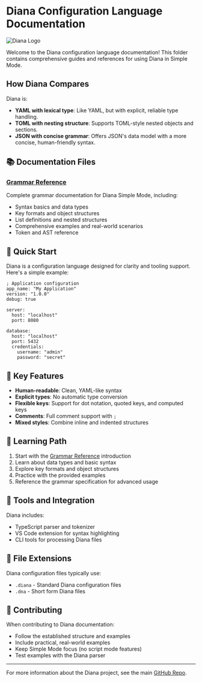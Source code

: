 # Diana Configuration Language Documentation

![Diana Logo](/dna.png)

Welcome to the Diana configuration language documentation! This folder contains comprehensive guides and references for using Diana in Simple Mode.

## How Diana Compares

Diana is:
- **YAML with lexical type**: Like YAML, but with explicit, reliable type handling.
- **TOML with nesting structure**: Supports TOML-style nested objects and sections.
- **JSON with concise grammar**: Offers JSON's data model with a more concise, human-friendly syntax.

## 📚 Documentation Files

### [Grammar Reference](./grammar.md)
Complete grammar documentation for Diana Simple Mode, including:
- Syntax basics and data types
- Key formats and object structures
- List definitions and nested structures
- Comprehensive examples and real-world scenarios
- Token and AST reference

## 🚀 Quick Start

Diana is a configuration language designed for clarity and tooling support. Here's a simple example:

```diana
; Application configuration
app_name: "My Application"
version: "1.0.0"
debug: true

server:
  host: "localhost"
  port: 8080

database:
  host: "localhost"
  port: 5432
  credentials:
    username: "admin"
    password: "secret"
```

## 🎯 Key Features

- **Human-readable**: Clean, YAML-like syntax
- **Explicit types**: No automatic type conversion
- **Flexible keys**: Support for dot notation, quoted keys, and computed keys
- **Comments**: Full comment support with `;`
- **Mixed styles**: Combine inline and indented structures

## 📖 Learning Path

1. Start with the [Grammar Reference](./grammar.md) introduction
2. Learn about data types and basic syntax
3. Explore key formats and object structures
4. Practice with the provided examples
5. Reference the grammar specification for advanced usage

## 🔧 Tools and Integration

Diana includes:
- TypeScript parser and tokenizer
- VS Code extension for syntax highlighting
- CLI tools for processing Diana files

## 📝 File Extensions

Diana configuration files typically use:
- `.diana` - Standard Diana configuration files
- `.dna` - Short form Diana files

## 🤝 Contributing

When contributing to Diana documentation:
- Follow the established structure and examples
- Include practical, real-world examples
- Keep Simple Mode focus (no script mode features)
- Test examples with the Diana parser

---

For more information about the Diana project, see the main [GitHub Repo](https://github.com/HerringtonDarkholme/diana).
